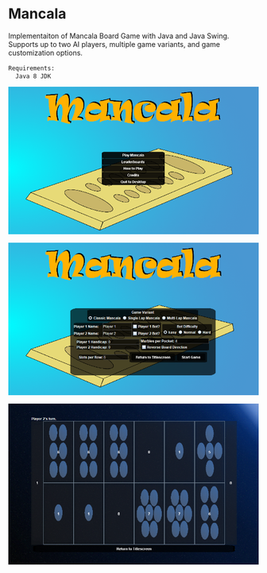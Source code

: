 # Mancala

Implementaiton of Mancala Board Game with Java and Java Swing. Supports up to two AI players, multiple game variants, and game customization options.

```
Requirements:
  Java 8 JDK
```
  

<p align="center">
  <img src="https://github.com/ParkerJStone/Mancala/blob/main/Images/TitleScreen.png" />
</p>

<p align="center">
  <img src="https://github.com/ParkerJStone/Mancala/blob/main/Images/GameSelection.png" />
</p>

<p align="center">
  <img src="https://github.com/ParkerJStone/Mancala/blob/main/Images/MainGame.png" />
</p>
